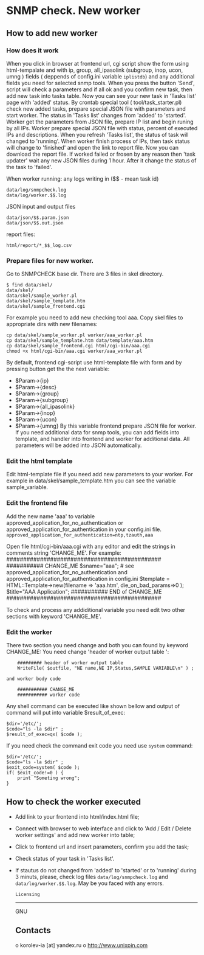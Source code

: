 #						SNMP check. New worker

## How to add new worker

### How does it work

When you click in browser at frontend url, cgi script  show the form using html-tempalate and  with ip, group, 
all_ipasolink (subgroup, inop, ucon, umng ) fields ( deppends of config.ini variable `iplistdb`) and any 
additional fields you need for selected snmp tools.
When you press the button 'Send', script will check a parameters and if all ok and you confirm new task, then add new 
task into tasks table. Now you can see your new task in 'Tasks list' page with 'added' status. 
By crontab special tool ( tool/task_starter.pl) check new added tasks, prepare special JSON file with parameters 
and start worker. The status in 'Tasks list' changes from 'added' to 'started'.
Worker get the parameters from JSON file, prepare IP list and begin runing by all IPs. Worker prepare special JSON
file with status, percent of executed IPs and  descriptions. When you refresh 'Tasks list', the status of task will 
changed to 'running'. When worker finish process of IPs, then task status will change to 'finished' and open the link 
to report file. Now you can download the report file.
If worked failed or frosen by any reason then 'task updater' wait any new JSON files during 1 hour. After it change 
the status of the task to 'failed'.

When worker running:
any logs writing in ($$ - mean task id)
```
data/log/snmpcheck.log
data/log/worker.$$.log
```

JSON input and output files
```
data/json/$$.param.json
data/json/$$.out.json
```
report files:
```
html/report/*_$$_log.csv
```


### Prepare files for new worker.
Go to SNMPCHECK base dir. There are 3 files in skel directory. 
```
$ find data/skel/
data/skel/
data/skel/sample_worker.pl
data/skel/sample_template.htm
data/skel/sample_frontend.cgi
```
For example you need to add new checking tool aaa.
Copy skel files to appropriate dirs with new filenames:
```
cp data/skel/sample_worker.pl worker/aaa_worker.pl
cp data/skel/sample_template.htm data/template/aaa.htm
cp data/skel/sample_frontend.cgi html/cgi-bin/aaa.cgi
chmod +x html/cgi-bin/aaa.cgi worker/aaa_worker.pl
```


By default, frontend cgi-script use html-template file with form and by pressing button get the the next variable:
-	$Param->{ip}
-	$Param->{desc}
-	$Param->{group}
-	$Param->{subgroup}
-	$Param->{all_ipasolink}
-	$Param->{inop}
-	$Param->{ucon}
-	$Param->{umng}
By this variable frontend prepare JSON file for worker. If you need additional data for snmp tools, you can add fields into
template, and handler into frontend and worker for additional data. All parameters will be added into JSON automatically.



### Edit the html template
Edit html-template file if you need add new parameters to your worker. For example in data/skel/sample_template.htm you 
can see the variable sample_variable.


### Edit the frontend file
Add the new name 'aaa' to variable approved_application_for_no_authentication or approved_application_for_authentication in your config.ini file.
```approved_application_for_authentication=ntp,tzauth,aaa```

Open file html/cgi-bin/aaa.cgi with any editor and edit the strings in comments string 'CHANGE_ME'. For example:
  ##############################################
  ########### CHANGE_ME
$sname="aaa";   # see approved_application_for_no_authentication and approved_application_for_authentication in config.ini
$template = HTML::Template->new(filename => 'aaa.htm', die_on_bad_params=>0 );
$title="AAA Application";
  ########### END of CHANGE_ME
  ##############################################

To check and process any addiditional variable you need edit two other sections  with keyword  'CHANGE_ME'.
  

### Edit the worker

There two section you need change and both you can found by keyword CHANGE_ME:
You need change 'header of worker output table ':
```
	######### header of worker output table 
	WriteFile( $outfile, "NE name,NE IP,Status,SAMPLE VARIABLE\n" ) ;
```	
	and worker body code
```	
	########### CHANGE_ME
	########### worker code		
```

Any shell command can be executed like shown bellow and output of command will put into variable $result_of_exec:
```
$dir='/etc/';
$code="ls -la $dir"	;
$result_of_exec=qx( $code );
```
If you need check the command exit code you need use `system` command:
```
$dir='/etc/';
$code="ls -la $dir"	;
$exit_code=system( $code );
if( $exit_code!=0 ) {	
	print "Someting wrong";
}
```
	

## How to check the worker executed 
- Add link to your frontend into html/index.html file;
- Connect with browser to web interface and click to 'Add / Edit / Delete worker settings' and add new worker into table;
- Click to frontend url and insert parameters, confirm you add the task;
- Check status of your task in 'Tasks list'.
- If stautus do not changed from 'added' to 'started' or to 'running' during 3 minuts, please, check log files 
	`data/log/snmpcheck.log` and `data/log/worker.$$.log`. May be you faced with any errors.


	
	  Licensing
  ---------
	GNU

  Contacts
  --------

     o korolev-ia [at] yandex.ru
     o http://www.unixpin.com

